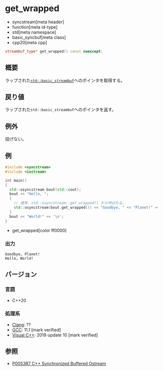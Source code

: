 # get_wrapped
* syncstream[meta header]
* function[meta id-type]
* std[meta namespace]
* basic_syncbuf[meta class]
* cpp20[meta cpp]


```cpp
streambuf_type* get_wrapped() const noexcept;
```

## 概要
ラップされた[`std::basic_streambuf`](../../streambuf/basic_streambuf.md)へのポインタを取得する。


## 戻り値
ラップされた`std::basic_streambuf`へのポインタを返す。


## 例外
投げない。


## 例
```cpp example
#include <syncstream>
#include <iostream>

int main()
{
  std::osyncstream bout(std::cout);
  bout << "Hello, ";
  {
    // 通常、std::osyncstream::get_wrapped() から呼ばれる。
    std::osyncstream(bout.get_wrapped()) << "Goodbye, " << "Planet!" << '\n';
  }
  bout << "World!" << '\n';
}
```
* get_wrapped[color ff0000]


### 出力
```
Goodbye, Planet!
Hello, World!
```


## バージョン
### 言語
- C++20

### 処理系
- [Clang](/implementation.md#clang): ??
- [GCC](/implementation.md#gcc): 11.1 [mark verified]
- [Visual C++](/implementation.md#visual_cpp): 2019 update 10 [mark verified]


## 参照
- [P0053R7 C++ Synchronized Buffered Ostream](http://www.open-std.org/jtc1/sc22/wg21/docs/papers/2017/p0053r7.pdf)
